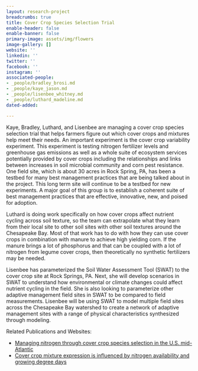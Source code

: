 ```yaml
---
layout: research-project
breadcrumbs: true
title: Cover Crop Species Selection Trial
enable-header: false
enable-banner: false
primary-image: assets/img/flowers
image-gallery: []
website: ''
linkedin: ''
twitter: ''
facebook: ''
instagram: ''
associated-people:
- _people/bradley_brosi.md
- _people/kaye_jason.md
- _people/lisenbee_whitney.md
- _people/luthard_madeline.md
dated-added: 

---
```

Kaye, Bradley, Luthard, and Lisenbee are managing a cover crop species selection trial that helps farmers figure out which cover crops and mixtures help meet their needs. An important experiment is the cover crop variability experiment. This experiment is testing nitrogen fertilizer levels and greenhouse gas emissions as well as a whole suite of ecosystem services potentially provided by cover crops including the relationships and links between increases in soil microbial community and corn pest resistance. One field site, which is about 30 acres in Rock Spring, PA, has been a testbed for many best management practices that are being talked about in the project. This long term site will continue to be a testbed for new experiments. A major goal of this group is to establish a coherent suite of best management practices that are effective, innovative, new, and poised for adoption.

Luthard is doing work specifically on how cover crops affect nutrient cycling across soil texture, so the team can extrapolate what they learn from their local site to other soil sites with other soil textures around the Chesapeake Bay. Most of that work has to do with how they can use cover crops in combination with manure to achieve high yielding corn. If the manure brings a lot of phosphorus and that can be coupled with a lot of nitrogen from legume cover crops, then theoretically no synthetic fertilizers may be needed.

Lisenbee has parameterized the Soil Water Assessment Tool (SWAT) to the cover crop site at Rock Springs, PA. Next, she will develop scenarios in SWAT to understand how environmental or climate changes could affect nutrient cycling in the field. She is also looking to parameterize other adaptive management field sites in SWAT to be compared to field measurements. Lisenbee will be using SWAT to model multiple field sites across the Chesapeake Bay watershed to create a network of adaptive management sites with a range of physical characteristics synthesized through modeling.

Related Publications and Websites:

* [Managing nitrogen through cover crop species selection in the U.S. mid-Atlantic](https://journals.plos.org/plosone/article?id=10.1371/journal.pone.0215448)
* [Cover crop mixture expression is influenced by nitrogen availability and growing degree days](https://doi.org/10.1371/journal.pone.0235868)